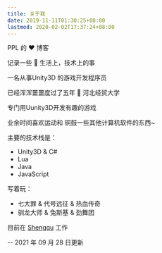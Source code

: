 ```yaml
---
title: 关于我
date: 2019-11-11T01:30:25+08:00
lastmod: 2020-02-02T17:37:24+08:00
---
```


PPL 的 ❤️ 博客

记录一些 🌈 生活上，技术上的事

一名从事Unity3D 的游戏开发程序员

已经浑浑噩噩度过了五年 🏫 河北经贸大学

专门用Uunity3D开发有趣的游戏

业余时间喜欢运动和 铜鼓一些其他计算机软件的东西~

主要的技术栈是：

- Unity3D & C#
- Lua
- Java
- JavaScript

写着玩：

- 七大罪 & 代号远征 & 热血传奇
- 驯龙大师 & 兔斯基 & 劲舞团

目前在 [Shengqu](https://www.sdo.com) 工作

-- 2021 年 09 月 28 日更新
